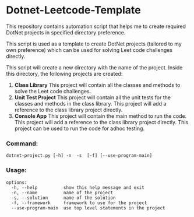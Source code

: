 # Dotnet-Leetcode-Template

This repository contains automation script that helps me to create required DotNet projects in specified directory preference.

This script is used as a template to create DotNet projects (tailored to my own preference) which can be used for solving Leet code challenges directly.

This script will create a new directory with the name of the project. Inside this directory, the following projects are created:
1. **Class Library**
    This project will contain all the classes and methods to solve the Leet code challenges.
2. **Unit Test Project**
    This project will contain all the unit tests for the classes and methods in the class library. This project will add a reference to the class library project directly.
3. **Console App**
    This project will contain the main method to run the code. This project will add a reference to the class library project directly. This project can be used to run the code for adhoc testing.

### Command:

```
dotnet-project.py [-h] -n  -s  [-f] [--use-program-main]
```

### Usage: 

```
options:
  -h, --help          show this help message and exit
  -n, --name          name of the project
  -s, --solution      name of the solution
  -f, --framework     framework to use for the project
  --use-program-main  use top level statements in the project
```

